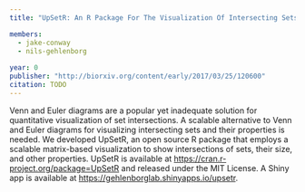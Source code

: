 ```yaml
---
title: "UpSetR: An R Package For The Visualization Of Intersecting Sets And Their Properties"

members:
  - jake-conway
  - nils-gehlenborg
  
year: 0
publisher: "http://biorxiv.org/content/early/2017/03/25/120600"
citation: TODO
---
```

Venn and Euler diagrams are a popular yet inadequate solution for quantitative visualization of set intersections. A scalable alternative to Venn and Euler diagrams for visualizing intersecting sets and their properties is needed. We developed UpSetR, an open source R package that employs a scalable matrix-based visualization to show intersections of sets, their size, and other properties. UpSetR is available at https://cran.r-project.org/package=UpSetR and released under the MIT License. A Shiny app is available at https://gehlenborglab.shinyapps.io/upsetr.

